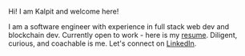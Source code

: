 Hi! I am Kalpit and welcome here!

I am a software engineer with experience in full stack web dev and blockchain dev. Currently open to work - here is my [resume](https://drive.google.com/file/d/1mn67FDucSmEjuxAgwrA1r4ITca6-SuIz/view). Diligent, curious, and coachable is me. Let's connect on [LinkedIn](http://linkedin.com/in/kalpit-f/).

